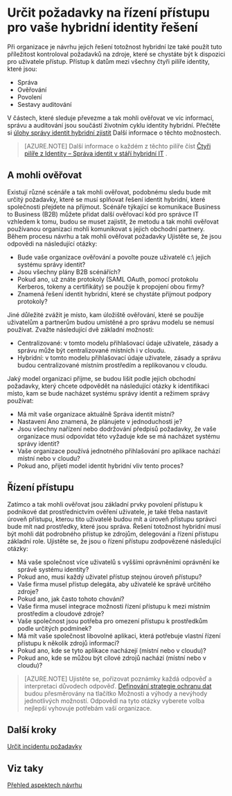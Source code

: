 
<properties
    pageTitle="Azure Active Directory hybridní identity navrhování - určit požadavky na řízení přístupu | Microsoft Azure"
    description="Popisuje identit a identifikační požadavků na zdroje pro uživatele v hybridním prostředí přístup."
    documentationCenter=""
    services="active-directory"
    authors="billmath"
    manager="femila"
    editor=""/>

<tags
    ms.service="active-directory"
    ms.devlang="na"
    ms.topic="article"
    ms.tgt_pltfrm="na"
    ms.workload="identity"
    ms.date="08/08/2016"
    ms.author="billmath"/>

# <a name="determine-access-control-requirements-for-your-hybrid-identity-solution"></a>Určit požadavky na řízení přístupu pro vaše hybridní identity řešení
Při organizace je návrhu jejich řešení totožnost hybridní lze také použít tuto příležitost kontroloval požadavků na zdroje, které se chystáte být k dispozici pro uživatele přístup. Přístup k datům mezi všechny čtyři pilíře identity, které jsou:

- Správa
- Ověřování
- Povolení
- Sestavy auditování

V částech, které sleduje převezme a tak mohli ověřovat ve víc informací, správu a auditování jsou součástí životním cyklu identity hybridní. Přečtěte si [úlohy správy identit hybridní zjistit](active-directory-hybrid-identity-design-considerations-hybrid-id-management-tasks.md) Další informace o těchto možnostech.

>[AZURE.NOTE]
Další informace o každém z těchto pilíře číst [Čtyři pilíře z Identity – Správa identit v stáří hybridní IT](http://social.technet.microsoft.com/wiki/contents/articles/15530.the-four-pillars-of-identity-identity-management-in-the-age-of-hybrid-it.aspx) .

## <a name="authentication-and-authorization"></a>A mohli ověřovat
Existují různé scénáře a tak mohli ověřovat, podobnému sledu bude mít určitý požadavky, které se musí splňovat řešení identit hybridní, které společnosti přejdete na přijmout. Scénáře týkající se komunikace Business to Business (B2B) můžete přidat další ověřovací kód pro správce IT vzhledem k tomu, budou se muset zajistit, že metodu a tak mohli ověřovat používanou organizaci mohli komunikovat s jejich obchodní partnery. Během procesu návrhu a tak mohli ověřovat požadavky Ujistěte se, že jsou odpovědi na následující otázky:

- Bude vaše organizace ověřování a povolte pouze uživatelé c:\ jejich systému správy identit?
 - Jsou všechny plány B2B scénářích?
 - Pokud ano, už znáte protokoly (SAML OAuth, pomocí protokolu Kerberos, tokeny a certifikáty) se použije k propojení obou firmy?
- Znamená řešení identit hybridní, které se chystáte přijmout podpory protokoly?

Jiné důležité zvážit je místo, kam úložiště ověřování, které se použije uživatelům a partnerům budou umístěné a pro správu modelu se nemusí používat. Zvažte následující dvě základní možnosti:
- Centralizované: v tomto modelu přihlašovací údaje uživatele, zásady a správu může být centralizované místních i v cloudu.
- Hybridní: v tomto modelu přihlašovací údaje uživatele, zásady a správu budou centralizované místním prostředím a replikovanou v cloudu.

Jaký model organizaci přijme, se budou lišit podle jejich obchodní požadavky, který chcete odpovědět na následující otázky k identifikaci místo, kam se bude nacházet systému správy identit a režimem správy používat:

- Má mít vaše organizace aktuálně Správa identit místní?
 - Nastavení Ano znamená, že plánujete v jednoduchosti je?
 - Jsou všechny nařízení nebo dodržování předpisů požadavky, že vaše organizace musí odpovídat této vyžaduje kde se má nacházet systému správy identit?
- Vaše organizace používá jednotného přihlašování pro aplikace nachází místní nebo v cloudu?
 - Pokud ano, přijetí model identit hybridní vliv tento proces?

## <a name="access-control"></a>Řízení přístupu
Zatímco a tak mohli ověřovat jsou základní prvky povolení přístupu k podnikové dat prostřednictvím ověření uživatele, je také třeba nastavit úroveň přístupu, kterou tito uživatelé budou mít a úroveň přístupu správci bude mít nad prostředky, které jsou správa. Řešení totožnost hybridní musí být mohli dát podrobného přístup ke zdrojům, delegování a řízení přístupu základní role. Ujistěte se, že jsou o řízení přístupu zodpovězené následující otázky:

- Má vaše společnost více uživatelů s vyššími oprávněními oprávnění ke správě systému identity?
 - Pokud ano, musí každý uživatel přístup stejnou úroveň přístupu?
- Vaše firma musel přístup delegáta, aby uživatelé ke správě určitého zdroje?
 - Pokud ano, jak často tohoto chování?
- Vaše firma musel integrace možnosti řízení přístupu k mezi místním prostředím a cloudové zdroje?
- Vaše společnost jsou potřeba pro omezení přístupu k prostředkům podle určitých podmínek?
- Má mít vaše společnost libovolné aplikaci, která potřebuje vlastní řízení přístupu k několik zdrojů informací?
 - Pokud ano, kde se tyto aplikace nacházejí (místní nebo v cloudu)?
 - Pokud ano, kde se můžou být cílové zdrojů nachází (místní nebo v cloudu)?

>[AZURE.NOTE]
Ujistěte se, pořizovat poznámky každá odpověď a interpretaci důvodech odpověď. [Definování strategie ochranu dat](active-directory-hybrid-identity-design-considerations-data-protection-strategy.md) budou přesměrovány na tlačítko Možnosti a výhody a nevýhody jednotlivých možností.  Odpovědí na tyto otázky vyberete volba nejlepší vyhovuje potřebám vaší organizace.

## <a name="next-steps"></a>Další kroky

[Určit incidentu požadavky](active-directory-hybrid-identity-design-considerations-incident-response-requirements.md)

## <a name="see-also"></a>Viz taky
[Přehled aspektech návrhu](active-directory-hybrid-identity-design-considerations-overview.md)
